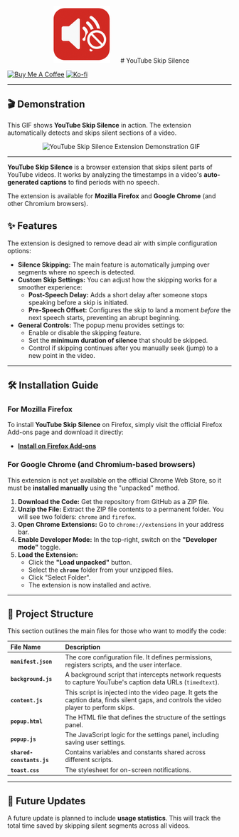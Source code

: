 <div align="center">
  <img src="./icon.png" alt="YouTube Skip Silence Logo" width="128" height="128"/>
  
  # YouTube Skip Silence
</div>

[![Buy Me A Coffee](https://img.shields.io/badge/☕-Buy%20me%20a%20coffee-yellow?style=flat-square)](https://www.buymeacoffee.com/kur0)
[![Ko-fi](https://img.shields.io/badge/Ko--fi-Support%20me-blue?style=flat-square&logo=ko-fi)](https://ko-fi.com/N4N41M2YUG)

---

## 🎬 Demonstration

This GIF shows **YouTube Skip Silence** in action. The extension automatically detects and skips silent sections of a video.

<div align="center">
  <img src="./demonstration.gif" alt="YouTube Skip Silence Extension Demonstration GIF" width="600"/>
</div>

---

**YouTube Skip Silence** is a browser extension that skips silent parts of YouTube videos. It works by analyzing the timestamps in a video's **auto-generated captions** to find periods with no speech.

The extension is available for **Mozilla Firefox** and **Google Chrome** (and other Chromium browsers).

## ✨ Features

The extension is designed to remove dead air with simple configuration options:

* **Silence Skipping:** The main feature is automatically jumping over segments where no speech is detected.
* **Custom Skip Settings:** You can adjust how the skipping works for a smoother experience:
    * **Post-Speech Delay:** Adds a short delay after someone stops speaking before a skip is initiated.
    * **Pre-Speech Offset:** Configures the skip to land a moment *before* the next speech starts, preventing an abrupt beginning.
* **General Controls:** The popup menu provides settings to:
    * Enable or disable the skipping feature.
    * Set the **minimum duration of silence** that should be skipped.
    * Control if skipping continues after you manually seek (jump) to a new point in the video.

---

## 🛠️ Installation Guide

### For Mozilla Firefox

To install **YouTube Skip Silence** on Firefox, simply visit the official Firefox Add-ons page and download it directly:

* **[Install on Firefox Add-ons](https://addons.mozilla.org/en-US/firefox/addon/youtube-skip-silence/)**

### For Google Chrome (and Chromium-based browsers)

This extension is not yet available on the official Chrome Web Store, so it must be **installed manually** using the "unpacked" method.

1.  **Download the Code:** Get the repository from GitHub as a ZIP file.
2.  **Unzip the File:** Extract the ZIP file contents to a permanent folder. You will see two folders: `chrome` and `firefox`.
3.  **Open Chrome Extensions:** Go to `chrome://extensions` in your address bar.
4.  **Enable Developer Mode:** In the top-right, switch on the **"Developer mode"** toggle.
5.  **Load the Extension:**
    * Click the **"Load unpacked"** button.
    * Select the **`chrome`** folder from your unzipped files.
    * Click "Select Folder".
    * The extension is now installed and active.

---

## 📂 Project Structure

This section outlines the main files for those who want to modify the code:

| File Name | Description |
| :--- | :--- |
| **`manifest.json`** | The core configuration file. It defines permissions, registers scripts, and the user interface. |
| **`background.js`** | A background script that intercepts network requests to capture YouTube's caption data URLs (`timedtext`). |
| **`content.js`** | This script is injected into the video page. It gets the caption data, finds silent gaps, and controls the video player to perform skips. |
| **`popup.html`** | The HTML file that defines the structure of the settings panel. |
| **`popup.js`** | The JavaScript logic for the settings panel, including saving user settings. |
| **`shared-constants.js`** | Contains variables and constants shared across different scripts. |
| **`toast.css`** | The stylesheet for on-screen notifications. |

---

## 🚀 Future Updates

A future update is planned to include **usage statistics**. This will track the total time saved by skipping silent segments across all videos.
